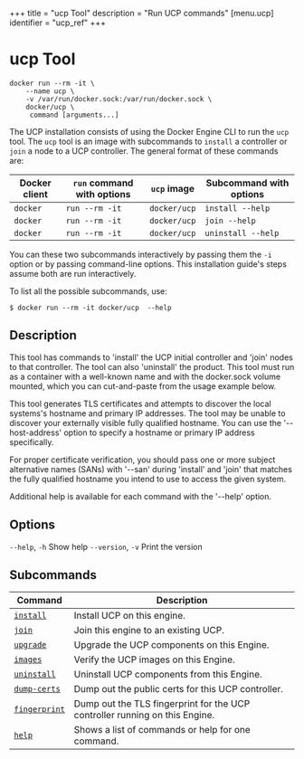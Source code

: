 +++
title = "ucp Tool"
description = "Run UCP commands"
[menu.ucp]
identifier = "ucp_ref"
+++

# ucp Tool


```
docker run --rm -it \
    --name ucp \
    -v /var/run/docker.sock:/var/run/docker.sock \
    docker/ucp \
     command [arguments...]
```

The UCP installation consists of using the Docker Engine CLI to run the `ucp`
tool. The `ucp` tool is an image with subcommands to `install` a controller or
`join` a node to a UCP controller. The general format of these commands are:

| Docker client | `run` command with options | `ucp` image | Subcommand with options |
|---------------|----------------------------|--------------|-------------------------|
| `docker` | `run --rm -it` | `docker/ucp` | `install --help` |
| `docker` | `run --rm -it` | `docker/ucp` | `join --help` |
| `docker` | `run --rm -it` | `docker/ucp` | `uninstall --help` |

You can these two subcommands interactively by passing them the `-i`
option or by passing command-line options. This installation guide's steps
assume both are run interactively.

To list all the possible subcommands, use:

```
$ docker run --rm -it docker/ucp  --help
```


## Description

This tool has commands to 'install' the UCP initial controller and
'join' nodes to that controller.  The tool can also 'uninstall' the product.
This tool must run as a container with a well-known name and with the
docker.sock volume mounted, which you can cut-and-paste from the usage
example below.

This tool generates TLS certificates and attempts to discover the local
systems's hostname and primary IP addresses.  The tool may be unable to discover
your externally visible fully qualified hostname.  You can use  the
'--host-address' option to specify a hostname or primary IP address
specifically.

For proper certificate verification, you should pass one or more subject
alternative names (SANs) with '--san' during 'install' and 'join' that matches
the fully qualified hostname you intend to use to access the given system.

Additional help is available for each command with the '--help' option.

## Options
`--help`, `-h` Show help
`--version`, `-v`	Print the version

## Subcommands

| Command | Description |
|---------------------------------|-----------------------------------------------------------------------------|
| [`install`](instal.md) | Install UCP on this engine. |
| [`join`](join.md) | Join this engine to an existing UCP. |
| [`upgrade`](upgrade.md) | Upgrade the UCP components on this Engine. |
| [`images`](images.md) | Verify the UCP images on this Engine. |
| [`uninstall`](uninstall.md) | Uninstall UCP components from this Engine. |
| [`dump-certs`](dump-certs.md) | Dump out the public certs for this UCP controller. |
| [`fingerprint`](fingerprint.md) | Dump out the TLS fingerprint for the UCP controller running on this Engine. |
| [`help`](help.md) | Shows a list of commands or help for one command. |
